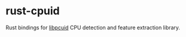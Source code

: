 rust-cpuid
==========

Rust bindings for [libpcuid](https://github.com/anrieff/libcpuid)
CPU detection and feature extraction library.
